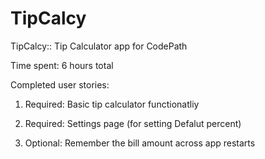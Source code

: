 # TipCalcy
TipCalcy:: Tip Calculator app for CodePath

Time spent: 6 hours total

Completed user stories:

 1) Required: Basic tip calculator functionatliy
 
 2) Required: Settings page (for setting Defalut percent)
 
 3) Optional: Remember the bill amount across app restarts 
 
